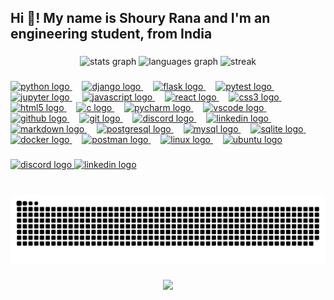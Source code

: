 <h2 align="left">Hi 👋! My name is Shoury Rana and I'm an engineering student, from India</h2>

###

<div align="center">
  <img src="https://github-readme-stats.vercel.app/api?username=shoury-rana&hide_title=true&hide_rank=false&show_icons=true&include_all_commits=true&count_private=true&disable_animations=false&theme=dracula&locale=en&hide_border=false" height="150" alt="stats graph"  />
  <img src="https://github-readme-stats.vercel.app/api/top-langs?username=shoury-rana&locale=en&hide_title=false&layout=compact&card_width=320&langs_count=10&theme=dracula&hide_border=false" height="150" alt="languages graph"  />
  <img src="https://nirzak-streak-stats.vercel.app/?user=shoury-rana&theme=dracula&hide_border=false" height="150" alt="streak"  />
</div>

###

<div align="left">
<a href="https://www.python.org/" target="_blank" rel="noopener">
  <img src="https://cdn.jsdelivr.net/gh/devicons/devicon/icons/python/python-original.svg" height="30" alt="python logo" />
</a>
<img width="12" />
<a href="https://www.djangoproject.com/" target="_blank" rel="noopener">
  <img src="https://skillicons.dev/icons?i=django" height="30" alt="django logo" />
</a>
<img width="12" />
<a href="https://flask.palletsprojects.com/" target="_blank" rel="noopener">
  <img src="https://skillicons.dev/icons?i=flask" height="30" alt="flask logo" />
</a>
<img width="12" />
<a href="https://pytest.org/" target="_blank" rel="noopener">
  <img src="https://cdn.jsdelivr.net/gh/devicons/devicon/icons/pytest/pytest-plain-wordmark.svg" height="30" alt="pytest logo" />
</a>
<img width="12" />
<a href="https://jupyter.org/" target="_blank" rel="noopener">
  <img src="https://cdn.jsdelivr.net/gh/devicons/devicon/icons/jupyter/jupyter-original-wordmark.svg" height="30" alt="jupyter logo" />
</a>
<img width="12" />
<a href="https://www.javascript.com/" target="_blank" rel="noopener">
  <img src="https://cdn.simpleicons.org/javascript/F7DF1E" height="30" alt="javascript logo" />
</a>
<img width="12" />
<a href="https://react.dev/" target="_blank" rel="noopener">
  <img src="https://cdn.simpleicons.org/react/61DAFB" height="30" alt="react logo" />
</a>
<img width="12" />
<a href="https://www.w3.org/Style/CSS/Overview.en.html" target="_blank" rel="noopener">
  <img src="https://cdn.jsdelivr.net/gh/devicons/devicon/icons/css3/css3-original.svg" height="30" alt="css3 logo" />
</a>
<img width="12" />
<a href="https://developer.mozilla.org/docs/Web/HTML" target="_blank" rel="noopener">
  <img src="https://cdn.jsdelivr.net/gh/devicons/devicon/icons/html5/html5-original.svg" height="30" alt="html5 logo" />
</a>
<img width="12" />
<a href="https://en.wikipedia.org/wiki/C_(programming_language)" target="_blank" rel="noopener">
  <img src="https://cdn.jsdelivr.net/gh/devicons/devicon/icons/c/c-original.svg" height="30" alt="c logo" />
</a>
<img width="12" />
<a href="https://www.jetbrains.com/pycharm/" target="_blank" rel="noopener">
  <img src="https://cdn.jsdelivr.net/gh/devicons/devicon/icons/pycharm/pycharm-original.svg" height="30" alt="pycharm logo" />
</a>
<img width="12" />
<a href="https://code.visualstudio.com/" target="_blank" rel="noopener">
  <img src="https://cdn.jsdelivr.net/gh/devicons/devicon/icons/vscode/vscode-original.svg" height="30" alt="vscode logo" />
</a>
<img width="12" />
<a href="https://github.com/" target="_blank" rel="noopener">
  <img src="https://skillicons.dev/icons?i=github" height="30" alt="github logo" />
</a>
<img width="12" />
<a href="https://git-scm.com/" target="_blank" rel="noopener">
  <img src="https://cdn.jsdelivr.net/gh/devicons/devicon/icons/git/git-original.svg" height="30" alt="git logo" />
</a>
<img width="12" />
<a href="https://discord.com/" target="_blank" rel="noopener">
  <img src="https://cdn.simpleicons.org/discord/5865F2" height="30" alt="discord logo" />
</a>
<img width="12" />
<a href="https://www.linkedin.com/" target="_blank" rel="noopener">
  <img src="https://cdn.jsdelivr.net/gh/devicons/devicon/icons/linkedin/linkedin-original.svg" height="30" alt="linkedin logo" />
</a>
<img width="12" />
<a href="https://www.markdownguide.org/" target="_blank" rel="noopener">
  <img src="https://skillicons.dev/icons?i=md" height="30" alt="markdown logo" />
</a>
<img width="12" />
<a href="https://www.postgresql.org/" target="_blank" rel="noopener">
  <img src="https://cdn.jsdelivr.net/gh/devicons/devicon/icons/postgresql/postgresql-original.svg" height="30" alt="postgresql logo" />
</a>
<img width="12" />
<a href="https://www.mysql.com/" target="_blank" rel="noopener">
  <img src="https://cdn.simpleicons.org/mysql/4479A1" height="30" alt="mysql logo" />
</a>
<img width="12" />
<a href="https://www.sqlite.org/" target="_blank" rel="noopener">
  <img src="https://cdn.jsdelivr.net/gh/devicons/devicon/icons/sqlite/sqlite-original.svg" height="30" alt="sqlite logo" />
</a>
<img width="12" />
<a href="https://www.docker.com/" target="_blank" rel="noopener">
  <img src="https://cdn.simpleicons.org/docker/2496ED" height="30" alt="docker logo" />
</a>
<img width="12" />
<a href="https://www.postman.com/" target="_blank" rel="noopener">
  <img src="https://cdn.simpleicons.org/postman/FF6C37" height="30" alt="postman logo" />
</a>
<img width="12" />
<a href="https://www.linuxfoundation.org/" target="_blank" rel="noopener">
  <img src="https://cdn.jsdelivr.net/gh/devicons/devicon/icons/linux/linux-original.svg" height="30" alt="linux logo" />
</a>
<img width="12" />
<a href="https://ubuntu.com/" target="_blank" rel="noopener">
  <img src="https://cdn.simpleicons.org/ubuntu/E95420" height="30" alt="ubuntu logo" />
</a>
</div>

###

<div align="left">
  <a href="https://discordapp.com/users/878579558117408769" target="_blank">
    <img src="https://img.shields.io/static/v1?message=Discord&logo=discord&label=&color=7289DA&logoColor=white&labelColor=&style=for-the-badge" height="35" alt="discord logo"  />
  </a>
  <a href="https://www.linkedin.com/in/shoury-rana/" target="_blank">
    <img src="https://img.shields.io/static/v1?message=LinkedIn&logo=linkedin&label=&color=0077B5&logoColor=white&labelColor=&style=for-the-badge" height="35" alt="linkedin logo"  />
  </a>
</div>

###

<br clear="both">

<img src="https://raw.githubusercontent.com/shoury-rana/shoury-rana/output/snake.svg" alt="Snake animation" />

###

<div align="center">
  <img src="https://profile-counter.glitch.me/shoury-rana/count.svg?"  />
</div>

###
